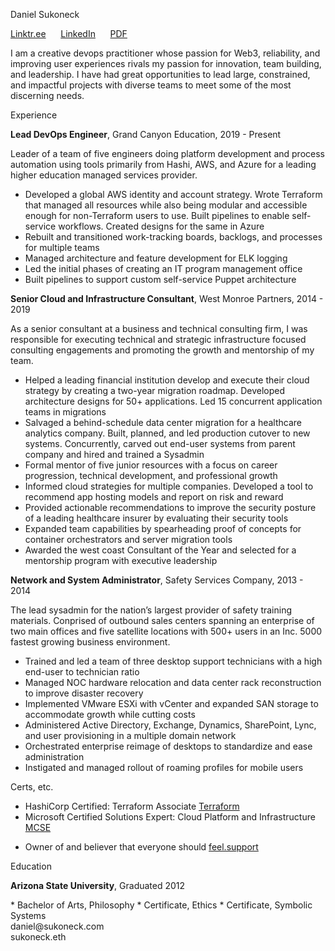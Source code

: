 <!-- 
Source code at github.com/sukoneck/resume is presented via pages.github.com

Site template by www.monique.tech/the-art-of-markdown

Favicon made by www.flaticon.com/authors/smashicons from www.flaticon.com is licensed by creativecommons.org/licenses/by/3.0

Color theme by https://marketplace.visualstudio.com/items?itemName=uloco.theme-bluloco-dark
-->

<!-- HEADER -->

<p class="name">Daniel Sukoneck</p>

<p class="links"><a href="https://linktr.ee/sukoneck" target="_blank">Linktr.ee</a> &nbsp;&nbsp;&nbsp;&nbsp; <a href="https://www.linkedin.com/in/sukoneck" target="_blank">LinkedIn</a> &nbsp;&nbsp;&nbsp;&nbsp; <a href="https://resume.sukoneck.com/Daniel-Sukoneck-Resume.pdf" target="_blank">PDF</a></p>

<!-- SUMMARY -->

<p class="summary">I am a creative devops practitioner whose passion for Web3, reliability, and improving user experiences rivals my passion for innovation, team building, and leadership. I have had great opportunities to lead large, constrained, and impactful projects with diverse teams to meet some of the most discerning needs.</p>

<!-- EXPERIENCE -->

<p class="section">Experience</p>

<p class="job-padless"><b>Lead DevOps Engineer</b>,  Grand Canyon Education,  2019 - Present</p>

Leader of a team of five engineers doing platform development and process automation using tools primarily from Hashi, AWS, and Azure for a leading higher education managed services provider. 

 * Developed a global AWS identity and account strategy. Wrote Terraform that managed all resources while also being modular and accessible enough for non-Terraform users to use. Built pipelines to enable self-service workflows. Created designs for the same in Azure
 * Rebuilt and transitioned work-tracking boards, backlogs, and processes for multiple teams 
 * Managed architecture and feature development for ELK logging 
 * Led the initial phases of creating an IT program management office 
 * Built pipelines to support custom self-service Puppet architecture<br>


<p class="job"><b>Senior Cloud and Infrastructure Consultant</b>,  West Monroe Partners,  2014 - 2019</p>

As a senior consultant at a business and technical consulting firm, I was responsible for executing technical and strategic infrastructure focused consulting engagements and promoting the growth and mentorship of my team.

 * Helped a leading financial institution develop and execute their cloud strategy by creating a two-year migration roadmap. Developed architecture designs for 50+ applications. Led 15 concurrent application teams in migrations
 * Salvaged a behind-schedule data center migration for a healthcare analytics company. Built, planned, and led production cutover to new systems. Concurrently, carved out end-user systems from parent company and hired and trained a Sysadmin
 * Formal mentor of five junior resources with a focus on career progression, technical development, and professional growth
 * Informed cloud strategies for multiple companies. Developed a tool to recommend app hosting models and report on risk and reward
 * Provided actionable recommendations to improve the security posture of a leading healthcare insurer by evaluating their security tools 
 * Expanded team capabilities by spearheading proof of concepts for container orchestrators and server migration tools
 * Awarded the west coast Consultant of the Year and selected for a mentorship program with executive leadership<br>

<!-- 
 * Awarded the west coast offices' Consultant of the Year and selected for a mentorship program with executive leadership
 * Helped a leading financial institution develop and execute their cloud strategy by creating a two-year migration roadmap with partnership from IT and business leadership. Satisfied security, audit, and risk requirements by implementing custom migration pipeline and five-epic scrum template. Developed future-state architecture and business continuity designs for more than 50 applications. Led as many as 15 concurrent application teams, each with up to 10 dedicated consulting and client resources, to migrate applications from on-premises data centers to a hybrid of Azure regions and colocations. Culminated in leading more than 60 resources through the migration of 15 core banking applications in a single weekend with no critical incidents
 * Salvaged a behind-schedule data center migration for a healthcare analytics company by finishing all requirements gathering, design, and implementation within four weeks. Built and installed all infrastructure in the new colocation including VMware cluster, Dell storage array, and Cisco switch stack. Designed network segmentation for future-state systems. Planned and led production cutover to new systems. Concurrently, separated all user systems from parent company by executing Active Directory, network, DNS, VPN, and VOIP migrations while also hiring and training a Sysadmin
 * Formal mentor of five junior resources with a focus on career progression, technical development, and professional growth. Conducted more than twenty formal reviews and provided continuous feedback to project team members     
 * Informed cloud strategies for over 50 applications and 5 clients by developing a custom analysis tool to determine the appropriate hosting model for an application given its architectural, risk, and cost factors, then rank the results to report risk and reward
 * Provided actionable recommendations to improve the security posture of a leading healthcare insurer by evaluating 12 information security tools on their inherent effectiveness and current implementations  
 * Expanded team capabilities by spearheading proof of concepts for container orchestrators like Docker Swarm and for server migration tools such as Zerto and Azure Site Recovery. Helped design and build a physical lab environment with connectivity to networks in Azure and AWS
-->


<p class="job"><b>Network and System Administrator</b>,  Safety Services Company,  2013 - 2014</p>

The lead sysadmin for the nation’s largest provider of safety training materials. Conprised of outbound sales centers spanning an enterprise of two main offices and five satellite locations with 500+ users in an Inc. 5000 fastest growing business environment.

 * Trained and led a team of three desktop support technicians with a high end-user to technician ratio 
 * Managed NOC hardware relocation and data center rack reconstruction to improve disaster recovery
 * Implemented VMware ESXi with vCenter and expanded SAN storage to accommodate growth while cutting costs
 * Administered Active Directory, Exchange, Dynamics, SharePoint, Lync, and user provisioning in a multiple domain network
 * Orchestrated enterprise reimage of desktops to standardize and ease administration
 * Instigated and managed rollout of roaming profiles for mobile users

<!-- PROJECTS AND CERTS -->

<p class="section">Certs, etc.</p>

 * HashiCorp Certified: Terraform Associate <a href="https://www.youracclaim.com/badges/5b4cdbf7-2744-477d-bb01-ff49f1c7b9f6/public_url" target="_blank">Terraform</a>
  * Microsoft Certified Solutions Expert: Cloud Platform and Infrastructure <a href="https://www.youracclaim.com/badges/5be9a88b-9ca7-4271-b819-1a22ec7c3ed2/public_url" target="_blank">MCSE</a>
<!-- * Microsoft Certified Solutions Associate: Windows Server 2012 <a href="https://www.youracclaim.com/badges/b9f23041-35f5-429e-a10b-69fc4fcd4765/public_url" target="_blank">MCSA</a> 
 * Cisco Certified Network Associate <a href="https://www.youracclaim.com/badges/54a8a8a7-9309-4cef-9ae5-beffef77e117/public_url" target="_blank">CCNA</a>  -->
 * Owner of and believer that everyone should <a href="http://feel.support" target="_blank">feel.support</a>


<!-- EDUCATION -->

<p class="section">Education</p>

<p class="job-padless"><b>Arizona State University</b>,  Graduated 2012</p>
 * Bachelor of Arts, Philosophy
 * Certificate, Ethics
 * Certificate, Symbolic Systems

<!-- FOOTER -->

<footer>daniel@sukoneck.com<br>sukoneck.eth</footer>

<!-- <button onclick="theme()">Theme</button> -->
